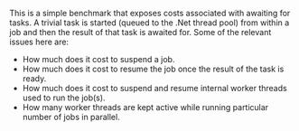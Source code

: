 ﻿This is a simple benchmark that exposes costs associated with awaiting for
tasks.  A trivial task is started (queued to the .Net thread pool) from within
a job and then the result of that task is awaited for.  Some of the relevant
issues here are:
* How much does it cost to suspend a job.
* How much does it cost to resume the job once the result of the task is ready.
* How much does it cost to suspend and resume internal worker threads used
  to run the job(s).
* How many worker threads are kept active while running particular number of
  jobs in parallel.
